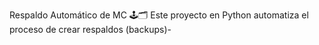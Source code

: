 Respaldo Automático de MC 🕹️🗂️
Este proyecto en Python automatiza el proceso de crear respaldos (backups)-
